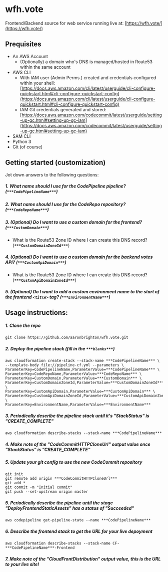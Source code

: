 # wfh.vote

Frontend/Backend source for web service running live at: [https://wfh.vote/](https://wfh.vote/)

## Prequisites

* An AWS Account
	* (Optionally) a domain who's DNS is managed/hosted in Route53 within the same account
* AWS CLI
	* With IAM user (Admin Perms.) created and credentials configured within your shell: [https://docs.aws.amazon.com/cli/latest/userguide/cli-configure-quickstart.html#cli-configure-quickstart-config](https://docs.aws.amazon.com/cli/latest/userguide/cli-configure-quickstart.html#cli-configure-quickstart-config)
	* IAM Git credentials generated and stored: [https://docs.aws.amazon.com/codecommit/latest/userguide/setting-up-gc.html#setting-up-gc-iam](https://docs.aws.amazon.com/codecommit/latest/userguide/setting-up-gc.html#setting-up-gc-iam)
* SAM CLI
* Python 3
* Git (of course)

## Getting started (customization)

Jot down answers to the following questions:

##### 1. What name should I use for the CodePipeline pipeline? (**`***CodePipelineName***`**)
##### 2. What name should I use for the CodeRepo repository? (**`***CodeRepoName***`**)
##### 3. (Optional) Do I want to use a custom domain for the frontend? (**`***CustomDomain***`**)
- What is the Route53 Zone ID where I can create this DNS record? (**`***CustomDomainZoneId***`**)
##### 4. (Optional) Do I want to use a custom domain for the backend votes API? (**`***CustomApiDomain***`**)
- What is the Route53 Zone ID where I can create this DNS record? (**`***CustomApiDomainZoneId***`**)
##### 5. (Optional) Do I want to add a custom environment name to the start of the frontend `<title>` tag? (**`***EnvironmentName***`**)


## Usage instructions:

##### 1. Clone the repo
```
git clone https://github.com/aaronbrighton/wfh.vote.git
```
##### 2. Deploy the pipeline stack (fill in the `***blanks***`)
```
aws cloudformation create-stack --stack-name ***CodePipelineName*** \
--template-body file://pipeline-cf.yml --parameters \
ParameterKey=CodePipelineName,ParameterValue=***CodePipelineName*** \
ParameterKey=CodeRepoName,ParameterValue=***CodeRepoName*** \
ParameterKey=CustomDomain,ParameterValue=***CustomDomain*** \
ParameterKey=CustomDomainZoneId,ParameterValue=***CustomDomainZoneId*** \
ParameterKey=CustomApiDomain,ParameterValue=***CustomApiDomain*** \
ParameterKey=CustomApiDomainZoneId,ParameterValue=***CustomApiDomainZoneId*** \
ParameterKey=EnvironmentName,ParameterValue=***EnvironmentName***
```
##### 3. Periodically describe the pipeline stack until it's "StackStatus" is "CREATE_COMPLETE"
```
aws cloudformation describe-stacks --stack-name ***CodePipelineName***
```
##### 4. Make note of the "CodeCommitHTTPCloneUrl" output value once "StackStatus" is "CREATE_COMPLETE"
##### 5. Update your git config to use the new CodeCommit repository
```
git init
git remote add origin ***CodeCommitHTTPCloneUrl***
git add *
git commit -m "Initial commit"
git push --set-upstream origin master
```
##### 5. Periodically describe the pipeline until the stage "DeployFrontendStaticAssets" has a status of "Succeeded"
```
aws codepipeline get-pipeline-state --name ***CodePipelineName***
```
##### 6. Describe the frontend stack to get the URL for your live depoyment

```
aws cloudformation describe-stacks --stack-name CF-***CodePipelineName***-Frontend
```
##### 7. Make note of the "CloudFrontDistribution" output value, this is the URL to your live site!